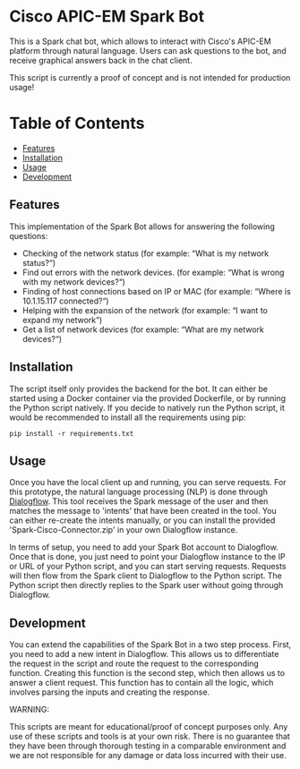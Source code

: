 # Cisco APIC-EM Spark Bot
This is a Spark chat bot, which allows to interact with Cisco's APIC-EM platform through natural language. Users can ask questions to the bot, and receive graphical answers back in the chat client.

This script is currently a proof of concept and is not intended for production usage!

Table of Contents
=================

   * [Features](#features)
   * [Installation](#installation)
   * [Usage](#usage)
   * [Development](#development)

## Features

This implementation of the Spark Bot allows for answering the following questions:
* Checking of the network status (for example: “What is my network status?“)
* Find out errors with the network devices. (for example: “What is wrong with my network devices?“)
* Finding of host connections based on IP or MAC (for example: “Where is 10.1.15.117 connected?“)
* Helping with the expansion of the network (for example: “I want to expand my network”)
* Get a list of network devices (for example: “What are my network devices?“)

## Installation

The script itself only provides the backend for the bot. It can either be started using a Docker container via the provided Dockerfile, or by running the Python script natively. If you decide to natively run the Python script, it would be recommended to install all the requirements using pip:
```
pip install -r requirements.txt
```

## Usage

Once you have the local client up and running, you can serve requests. For this prototype, the natural language processing (NLP) is done through [Dialogflow](https://dialogflow.com/). This tool receives the Spark message of the user and then matches the message to 'intents' that have been created in the tool. You can either re-create the intents manually, or you can install the provided 'Spark-Cisco-Connector.zip' in your own Dialogflow instance.

In terms of setup, you need to add your Spark Bot account to Dialogflow. Once that is done, you just need to point your Dialogflow instance to the IP or URL of your Python script, and you can start serving requests. Requests will then flow from the Spark client to Dialogflow to the Python script. The Python script then directly replies to the Spark user without going through Dialogflow.

## Development

You can extend the capabilities of the Spark Bot in a two step process. First, you need to add a new intent in Dialogflow. This allows us to differentiate the request in the script and route the request to the corresponding function. Creating this function is the second step, which then allows us to answer a client request. This function has to contain all the logic, which involves parsing the inputs and creating the response.


WARNING:

This scripts are meant for educational/proof of concept purposes only. Any use of these scripts and tools is at your own risk. There is no guarantee that they have been through thorough testing in a comparable environment and we are not responsible for any damage or data loss incurred with their use.
